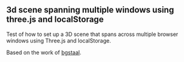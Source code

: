 ## 3d scene spanning multiple windows using three.js and localStorage

Test of how to set up a 3D scene that spans across multiple browser windows using Three.js and localStorage.

Based on the work of [bgstaal](https://github.com/bgstaal/multipleWindow3dScene). 